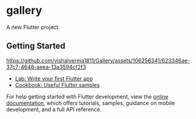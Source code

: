 # gallery

A new Flutter project.

## Getting Started

https://github.com/vishalverma1811/Gallery/assets/106256341/623346ae-37c7-4648-aeea-13a3594cf2f3


- [Lab: Write your first Flutter app](https://docs.flutter.dev/get-started/codelab)
- [Cookbook: Useful Flutter samples](https://docs.flutter.dev/cookbook)

For help getting started with Flutter development, view the
[online documentation](https://docs.flutter.dev/), which offers tutorials,
samples, guidance on mobile development, and a full API reference.
